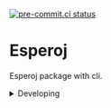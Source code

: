 [![pre-commit.ci status](https://results.pre-commit.ci/badge/github/esperoj/esperoj/main.svg)](https://results.pre-commit.ci/latest/github/esperoj/esperoj/main)
# Esperoj

Esperoj package with cli.

<details>
<summary>Developing</summary>

- Run `poe` from within the development environment to print a list of [Poe the Poet](https://github.com/nat-n/poethepoet) tasks available to run on this project.
- Run `poetry add {package}` from within the development environment to install a run time dependency and add it to `pyproject.toml` and `poetry.lock`. Add `--group test` or `--group dev` to install a CI or development dependency, respectively.
- Run `poetry update` from within the development environment to upgrade all dependencies to the latest versions allowed by `pyproject.toml`.
- Run `pre-commit autoupdate` to update pre-commit
</details>
